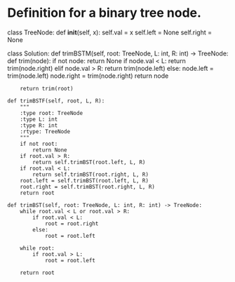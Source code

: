 # Definition for a binary tree node.
class TreeNode:
    def __init__(self, x):
        self.val = x
        self.left = None
        self.right = None


class Solution:
    def trimBSTM(self, root: TreeNode, L: int, R: int) -> TreeNode:
        def trim(node):
            if not node:
                return None
            if node.val < L:
                return trim(node.right)
            elif node.val > R:
                return trim(node.left)
            else:
                node.left = trim(node.left)
                node.right = trim(node.right)
                return node

        return trim(root)

    def trimBSTF(self, root, L, R):
        """
        :type root: TreeNode
        :type L: int
        :type R: int
        :rtype: TreeNode
        """
        if not root:
            return None
        if root.val > R:
            return self.trimBST(root.left, L, R)
        if root.val < L:
            return self.trimBST(root.right, L, R)
        root.left = self.trimBST(root.left, L, R)
        root.right = self.trimBST(root.right, L, R)
        return root

    def trimBST(self, root: TreeNode, L: int, R: int) -> TreeNode:
        while root.val < L or root.val > R:
            if root.val < L:
                root = root.right
            else:
                root = root.left

        while root:
            if root.val > L:
                root = root.left

        return root
